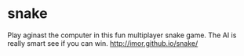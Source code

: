 snake
=====

Play aginast the computer in this fun multiplayer snake game. The AI is really smart see if you can win. http://imor.github.io/snake/
